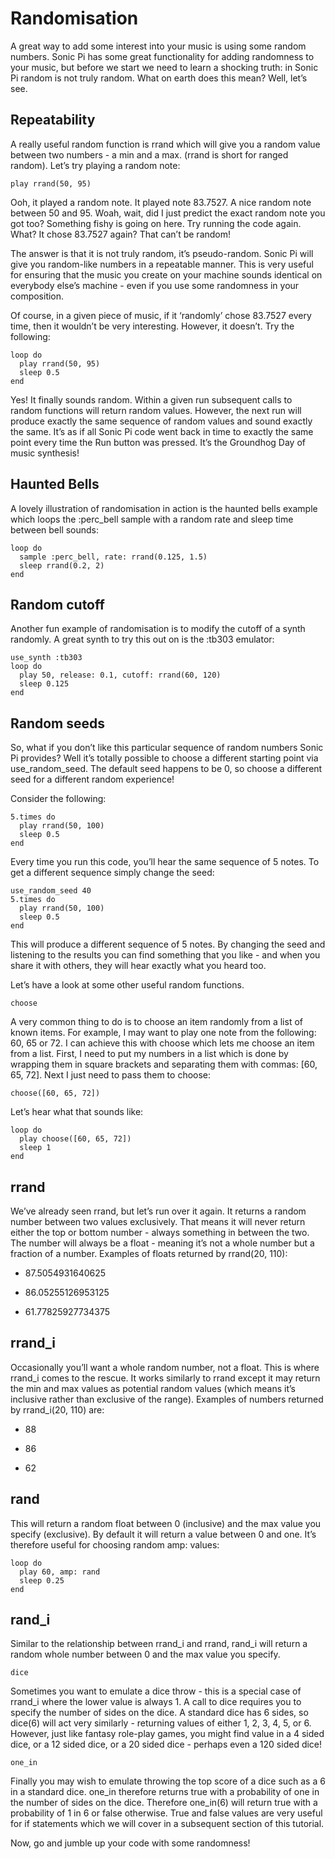 # Randomisation 

A great way to add some interest into your music is using some random numbers. Sonic Pi has some great functionality for adding randomness to your music, but before we start we need to learn a shocking truth: in Sonic Pi random is not truly random. What on earth does this mean? Well, let’s see. 

## Repeatability 

A really useful random function is rrand which will give you a random value between two numbers - a min and a max. (rrand is short for ranged random). Let’s try playing a random note: 

```
play rrand(50, 95) 
```

Ooh, it played a random note. It played note 83.7527. A nice random note between 50 and 95. Woah, wait, did I just predict the exact random note you got too? Something fishy is going on here. Try running the code again. What? It chose 83.7527 again? That can’t be random! 

The answer is that it is not truly random, it’s pseudo-random. Sonic Pi will give you random-like numbers in a repeatable manner. This is very useful for ensuring that the music you create on your machine sounds identical on everybody else’s machine - even if you use some randomness in your composition. 

Of course, in a given piece of music, if it ‘randomly’ chose 83.7527 every time, then it wouldn’t be very interesting. However, it doesn’t. Try the following: 

```
loop do
  play rrand(50, 95)
  sleep 0.5
end
```
  
Yes! It finally sounds random. Within a given run subsequent calls to random functions will return random values. However, the next run will produce exactly the same sequence of random values and sound exactly the same. It’s as if all Sonic Pi code went back in time to exactly the same point every time the Run button was pressed. It’s the Groundhog Day of music synthesis! 

## Haunted Bells 

A lovely illustration of randomisation in action is the haunted bells example which loops the :perc_bell sample with a random rate and sleep time between bell sounds: 

```
loop do
  sample :perc_bell, rate: rrand(0.125, 1.5)
  sleep rrand(0.2, 2)
end
```
 
## Random cutoff 

Another fun example of randomisation is to modify the cutoff of a synth randomly. A great synth to try this out on is the :tb303 emulator: 

```
use_synth :tb303
loop do
  play 50, release: 0.1, cutoff: rrand(60, 120)
  sleep 0.125
end
```

## Random seeds 

So, what if you don’t like this particular sequence of random numbers Sonic Pi provides? Well it’s totally possible to choose a different starting point via use_random_seed. The default seed happens to be 0, so choose a different seed for a different random experience! 

Consider the following: 

```
5.times do
  play rrand(50, 100)
  sleep 0.5
end
```
 
Every time you run this code, you’ll hear the same sequence of 5 notes. To get a different sequence simply change the seed: 

```
use_random_seed 40
5.times do
  play rrand(50, 100)
  sleep 0.5
end
```
 
This will produce a different sequence of 5 notes. By changing the seed and listening to the results you can find something that you like - and when you share it with others, they will hear exactly what you heard too. 

Let’s have a look at some other useful random functions. 

```
choose 
```

A very common thing to do is to choose an item randomly from a list of known items. For example, I may want to play one note from the following: 60, 65 or 72. I can achieve this with choose which lets me choose an item from a list. First, I need to put my numbers in a list which is done by wrapping them in square brackets and separating them with commas: [60, 65, 72]. Next I just need to pass them to choose: 

```
choose([60, 65, 72]) 
```

Let’s hear what that sounds like: 

```
loop do
  play choose([60, 65, 72])
  sleep 1
end
```
 
## rrand 

We’ve already seen rrand, but let’s run over it again. It returns a random number between two values exclusively. That means it will never return either the top or bottom number - always something in between the two. The number will always be a float - meaning it’s not a whole number but a fraction of a number. Examples of floats returned by rrand(20, 110): 

+ 87.5054931640625

+ 86.05255126953125 

+ 61.77825927734375 

## rrand_i 

Occasionally you’ll want a whole random number, not a float. This is where rrand_i comes to the rescue. It works similarly to rrand except it may return the min and max values as potential random values (which means it’s inclusive rather than exclusive of the range). Examples of numbers returned by rrand_i(20, 110) are: 

+ 88 

+ 86 

+ 62 

## rand 

This will return a random float between 0 (inclusive) and the max value you specify (exclusive). By default it will return a value between 0 and one. It’s therefore useful for choosing random amp: values: 

```
loop do
  play 60, amp: rand
  sleep 0.25
end
```
 
## rand_i 

Similar to the relationship between rrand_i and rrand, rand_i will return a random whole number between 0 and the max value you specify. 

```
dice 
```

Sometimes you want to emulate a dice throw - this is a special case of rrand_i where the lower value is always 1. A call to dice requires you to specify the number of sides on the dice. A standard dice has 6 sides, so dice(6) will act very similarly - returning values of either 1, 2, 3, 4, 5, or 6. However, just like fantasy role-play games, you might find value in a 4 sided dice, or a 12 sided dice, or a 20 sided dice - perhaps even a 120 sided dice! 

```
one_in 
```

Finally you may wish to emulate throwing the top score of a dice such as a 6 in a standard dice. one_in therefore returns true with a probability of one in the number of sides on the dice. Therefore one_in(6) will return true with a probability of 1 in 6 or false otherwise. True and false values are very useful for if statements which we will cover in a subsequent section of this tutorial. 

Now, go and jumble up your code with some randomness!
